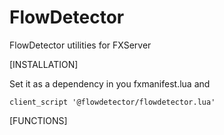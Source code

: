 # FlowDetector
FlowDetector utilities for FXServer

[INSTALLATION]

Set it as a dependency in you fxmanifest.lua
and
```
client_script '@flowdetector/flowdetector.lua'
```
[FUNCTIONS]
```

```